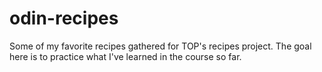 # odin-recipes

Some of my favorite recipes gathered for TOP's recipes project. The goal here is to practice what I've learned in the course so far.
